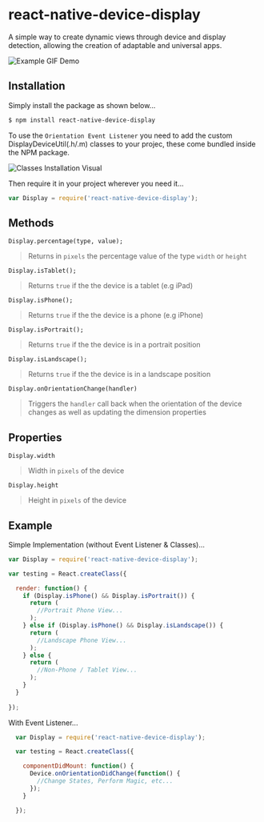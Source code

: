 # react-native-device-display
A simple way to create dynamic views through device and display detection, allowing the creation of adaptable and universal apps.

![Example GIF Demo](http://i.imgur.com/RKYZf3i.gif)

## Installation

Simply install the package as shown below...
```sh
$ npm install react-native-device-display
```

To use the `Orientation Event Listener` you need to add the custom DisplayDeviceUtil(.h/.m) classes to your projec, these come bundled inside the NPM package.

![Classes Installation Visual](http://i.imgur.com/vT2qGfr.png)

Then require it in your project wherever you need it...
```javascript
var Display = require('react-native-device-display');
```

## Methods

`Display.percentage(type, value);`
> Returns in `pixels` the percentage value of the type `width` or `height`

`Display.isTablet();`
> Returns `true` if the the device is a tablet (e.g iPad)

`Display.isPhone();`
> Returns `true` if the the device is a phone (e.g iPhone)

`Display.isPortrait();`
> Returns `true` if the the device is in a portrait position 

`Display.isLandscape();`
> Returns `true` if the the device is in a landscape position

`Display.onOrientationChange(handler)`
> Triggers the `handler` call back when the orientation of the device changes as well as updating the dimension properties

## Properties

`Display.width`
> Width in `pixels` of the device

`Display.height`
> Height in `pixels` of the device

## Example

Simple Implementation (without Event Listener & Classes)...

```javascript
var Display = require('react-native-device-display');

var testing = React.createClass({

  render: function() {
    if (Display.isPhone() && Display.isPortrait()) {
      return (
        //Portrait Phone View...
      );
    } else if (Display.isPhone() && Display.isLandscape()) {
      return (
        //Landscape Phone View...
      );
    } else {
      return (
        //Non-Phone / Tablet View...
      );
    }
  }
  
});
```

With Event Listener...

```javascript
  var Display = require('react-native-device-display');

  var testing = React.createClass({

    componentDidMount: function() {
      Device.onOrientationDidChange(function() {
        //Change States, Perform Magic, etc...
      });
    }

  });
```